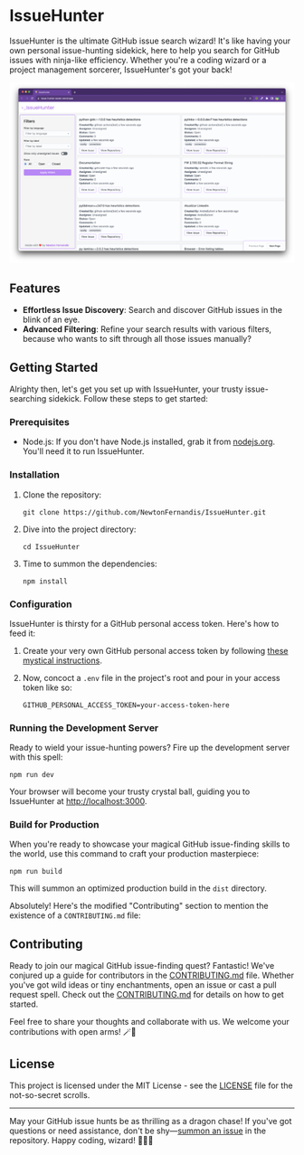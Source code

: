 # IssueHunter

IssueHunter is the ultimate GitHub issue search wizard! It's like having your own personal issue-hunting sidekick, here to help you search for GitHub issues with ninja-like efficiency. Whether you're a coding wizard or a project management sorcerer, IssueHunter's got your back!

![IssueHunter](./src/assets/readme/issueHunter.png)

## Features

- **Effortless Issue Discovery**: Search and discover GitHub issues in the blink of an eye.
- **Advanced Filtering**: Refine your search results with various filters, because who wants to sift through all those issues manually?

## Getting Started

Alrighty then, let's get you set up with IssueHunter, your trusty issue-searching sidekick. Follow these steps to get started:

### Prerequisites

- Node.js: If you don't have Node.js installed, grab it from [nodejs.org](https://nodejs.org/). You'll need it to run IssueHunter.

### Installation

1. Clone the repository:

   ```shell
   git clone https://github.com/NewtonFernandis/IssueHunter.git
   ```

2. Dive into the project directory:

   ```shell
   cd IssueHunter
   ```

3. Time to summon the dependencies:

   ```shell
   npm install
   ```

### Configuration

IssueHunter is thirsty for a GitHub personal access token. Here's how to feed it:

1. Create your very own GitHub personal access token by following [these mystical instructions](https://docs.github.com/en/authentication/keeping-your-account-and-data-secure/creating-a-personal-access-token).

2. Now, concoct a `.env` file in the project's root and pour in your access token like so:

   ```shell
   GITHUB_PERSONAL_ACCESS_TOKEN=your-access-token-here
   ```

### Running the Development Server

Ready to wield your issue-hunting powers? Fire up the development server with this spell:

```shell
npm run dev
```

Your browser will become your trusty crystal ball, guiding you to IssueHunter at [http://localhost:3000](http://localhost:3000).

### Build for Production

When you're ready to showcase your magical GitHub issue-finding skills to the world, use this command to craft your production masterpiece:

```shell
npm run build
```

This will summon an optimized production build in the `dist` directory.

Absolutely! Here's the modified "Contributing" section to mention the existence of a `CONTRIBUTING.md` file:

## Contributing

Ready to join our magical GitHub issue-finding quest? Fantastic! We've conjured up a guide for contributors in the [CONTRIBUTING.md](CONTRIBUTING.md) file. Whether you've got wild ideas or tiny enchantments, open an issue or cast a pull request spell. Check out the [CONTRIBUTING.md](CONTRIBUTING.md) for details on how to get started.

Feel free to share your thoughts and collaborate with us. We welcome your contributions with open arms! 🪄🌟

## License

This project is licensed under the MIT License - see the [LICENSE](LICENSE) file for the not-so-secret scrolls.

---

May your GitHub issue hunts be as thrilling as a dragon chase! If you've got questions or need assistance, don't be shy—[summon an issue](https://github.com/yourusername/IssueHunter/issues) in the repository. Happy coding, wizard! 🧙‍♂️✨
